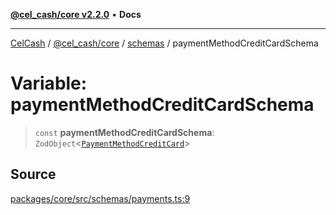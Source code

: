 [**@cel_cash/core v2.2.0**](../../README.md) • **Docs**

***

[CelCash](../../../../packages.md) / [@cel\_cash/core](../../README.md) / [schemas](../README.md) / paymentMethodCreditCardSchema

# Variable: paymentMethodCreditCardSchema

> `const` **paymentMethodCreditCardSchema**: `ZodObject`\<[`PaymentMethodCreditCard`](../../types/type-aliases/PaymentMethodCreditCard.md)\>

## Source

[packages/core/src/schemas/payments.ts:9](https://github.com/Pyxlab/celcash/blob/9e2eeefc75067a4b86d18d5bb144eb4446f097c2/packages/core/src/schemas/payments.ts#L9)
